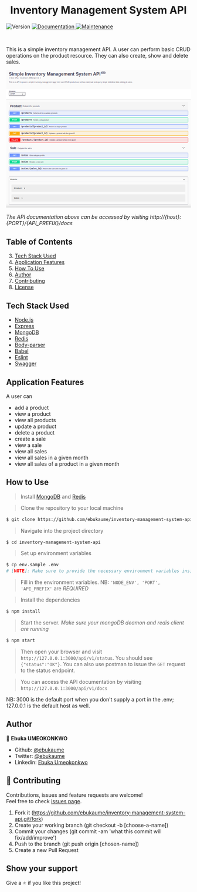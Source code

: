 <h1 align="center">Inventory Management System API</h1>
<p>
  <img alt="Version" src="https://img.shields.io/badge/version-1.0.0-blue.svg?cacheSeconds=2592000" />
  <a href="https://github.com/ebukaume/inventory-management-system-api#readme" target="_blank">
    <img alt="Documentation" src="https://img.shields.io/badge/documentation-yes-brightgreen.svg" />
  </a>
  <a href="https://github.com/ebukaume/inventory-management-system-api/commit-activity" target="_blank">
    <img alt="Maintenance" src="https://img.shields.io/badge/Maintained%3F-yes-green.svg" />
  </a>
</p>

<br>

This is a simple inventory management API. A user can perform basic CRUD operations on the product resource. They can also create, show and delete sales.

![API Documentation](./docs/api-doc.png)

_The API documentation above can be accessed by visiting http://{host}:{PORT}/{API\_PREFIX}/docs_


## Table of Contents
3. <a href="#tech-stack-used">Tech Stack Used</a>
4. <a href="#application-features">Application Features</a>
5. <a href="#how-to-use">How To Use</a>
6. <a href="#author">Author</a>
6. <a href="#contributing">Contributing</a>
7. <a href="#license">License</a>


## Tech Stack Used

- [Node.js](https://nodejs.org/)
- [Express](https://expressjs.com/)
- [MongoDB](https://www.mongodb.com/what-is-mongodb)
- [Redis](https://redis.io/download)
- [Body-parser](https://www.npmjs.com/package/body-parser)
- [Babel](https://babeljs.io) 
- [Eslint](https://eslint.org/)
- [Swagger](https://swagger.io/)

## Application Features

A user can
*  add a product
*  view a product
*  view all products
*  update a product
*  delete a product
*  create a sale
*  view a sale
*  view all sales
*  view all sales in a given month
*  view all sales of a product in a given month



## How to Use

> Install [MongoDB](https://www.mongodb.com/what-is-mongodb) and [Redis](https://redis.io/download)

> Clone the repository to your local machine
```sh
$ git clone https://github.com/ebukaume/inventory-management-system-api.git
```

> Navigate into the project directory
```sh
$ cd inventory-management-system-api
```

> Set up environment variables
```sh
$ cp env.sample .env
# [NOTE]: Make sure to provide the necessary environment variables inside the .env file
```

> Fill in the environment variables. NB: `'NODE_ENV', 'PORT', 'API_PREFIX'` are *REQUIRED*

> Install the dependencies
```sh
$ npm install
```

> Start the server. _Make sure your mongoDB deamon and redis client are running_
```sh
$ npm start
```

> Then open your browser and visit `http://127.0.0.1:3000/api/v1/status`. You should see `{"status":"OK"}`. You can also use postman to issue the `GET` request to the status endpoint.

> You can access the API documentation by visiting `http://127.0.0.1:3000/api/v1/docs`

NB: 3000 is the default port when you don't supply a port in the .env; 127.0.0.1 is the default host as well.



## Author

👤 **Ebuka UMEOKONKWO**

- Github: [@ebukaume](https://github.com/ebukaume)
- Twitter: [@ebukaume](https://twitter.com/ebukaume)
- Linkedin: [Ebuka Umeokonkwo](https://www.linkedin.com/in/ebukaume)


## 🤝 Contributing

Contributions, issues and feature requests are welcome!<br />Feel free to check [issues page](https://github.com/ebukaume/inventory-management-system-api/issues).

1. Fork it (https://github.com/ebukaume/inventory-management-system-api.git/fork)
2. Create your working branch (git checkout -b [choose-a-name])
3. Commit your changes (git commit -am 'what this commit will fix/add/improve')
4. Push to the branch (git push origin [chosen-name])
5. Create a new Pull Request


## Show your support

Give a ⭐️ if you like this project!

